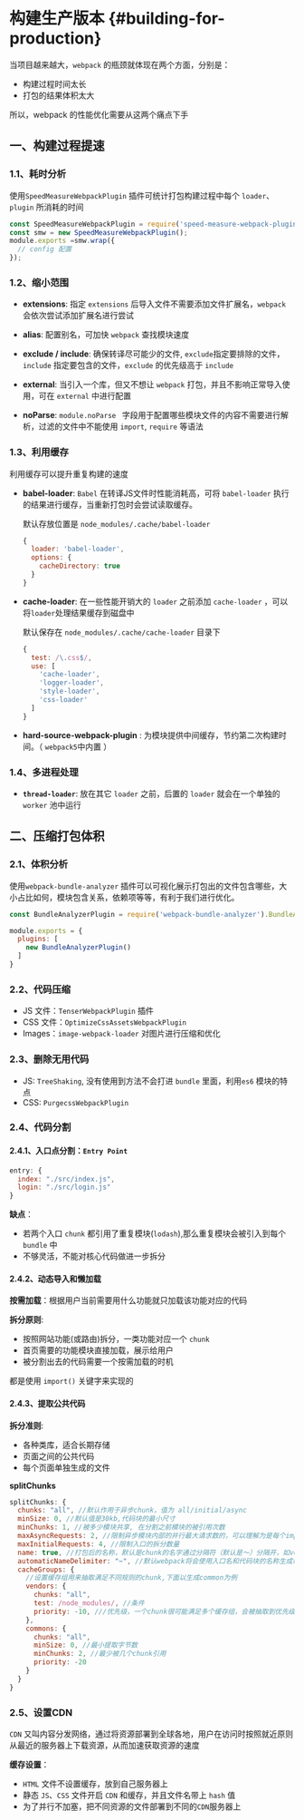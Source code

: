# 构建生产版本 {#building-for-production}
当项目越来越大，`webpack` 的瓶颈就体现在两个方面，分别是：
- 构建过程时间太长
- 打包的结果体积太大

所以，webpack 的性能优化需要从这两个痛点下手

## 一、构建过程提速

### 1.1、耗时分析

使用`SpeedMeasureWebpackPlugin` 插件可统计打包构建过程中每个 `loader`、`plugin` 所消耗的时间

```js
const SpeedMeasureWebpackPlugin = require('speed-measure-webpack-plugin');
const smw = new SpeedMeasureWebpackPlugin();
module.exports =smw.wrap({
  // config 配置
});
```

### 1.2、缩小范围

- **extensions**: 指定 `extensions` 后导入文件不需要添加文件扩展名，`webpack` 会依次尝试添加扩展名进行尝试

- **alias**: 配置别名，可加快 `webpack` 查找模块速度

- **exclude / include**: 确保转译尽可能少的文件, 
  `exclude`指定要排除的文件，`include` 指定要包含的文件，`exclude` 的优先级高于 `include`

- **external**: 当引入一个库，但又不想让 `webpack` 打包，并且不影响正常导入使用，可在 `external` 中进行配置

- **noParse**:  `module.noParse ` 字段用于配置哪些模块文件的内容不需要进行解析，过滤的文件中不能使用 `import`, `require` 等语法

### 1.3、利用缓存

利用缓存可以提升重复构建的速度

- **babel-loader**: `Babel` 在转译JS文件时性能消耗高，可将 `babel-loader` 执行的结果进行缓存，当重新打包时会尝试读取缓存。

  默认存放位置是 `node_modules/.cache/babel-loader`
  ```js
  {
    loader: 'babel-loader',
    options: {
      cacheDirectory: true
    }
  }
  ```

- **cache-loader**: 在一些性能开销大的 `loader` 之前添加 `cache-loader` ，可以将`loader`处理结果缓存到磁盘中

  默认保存在 `node_modules/.cache/cache-loader` 目录下

  ```js
  {
    test: /\.css$/,
    use: [
      'cache-loader',
      'logger-loader',
      'style-loader',
      'css-loader'
    ]
  }
  ```

- **hard-source-webpack-plugin** : 为模块提供中间缓存，节约第二次构建时间。（ `webpack5`中内置 ）


### 1.4、多进程处理
- **`thread-loader`**: 放在其它 `loader` 之前，后置的 `loader` 就会在一个单独的 `worker` 池中运行

## 二、压缩打包体积

### 2.1、体积分析

使用`webpack-bundle-analyzer` 插件可以可视化展示打包出的文件包含哪些，大小占比如何，模块包含关系，依赖项等等，有利于我们进行优化。

```js
const BundleAnalyzerPlugin = require('webpack-bundle-analyzer').BundleAnalyzerPlugin;

module.exports = {
  plugins: [
    new BundleAnalyzerPlugin()
  ]
}
```

### 2.2、代码压缩

- JS 文件：`TenserWebpackPlugin` 插件
- CSS 文件：`OptimizeCssAssetsWebpackPlugin`
- Images：`image-webpack-loader` 对图片进行压缩和优化

### 2.3、删除无用代码
- JS: `TreeShaking`, 没有使用到方法不会打进 `bundle` 里面，利用`es6` 模块的特点
- CSS: `PurgecssWebpackPlugin`

### 2.4、代码分割

#### 2.4.1、入口点分割：`Entry Point`

```js
entry: {
  index: "./src/index.js",
  login: "./src/login.js"
}
```

**缺点**：
- 若两个入口 `chunk` 都引用了重复模块(`lodash`),那么重复模块会被引入到每个 `bundle` 中
- 不够灵活，不能对核心代码做进一步拆分

#### 2.4.2、动态导入和懒加载

**按需加载**：根据用户当前需要用什么功能就只加载该功能对应的代码

**拆分原则**:
- 按照网站功能(或路由)拆分，一类功能对应一个 `chunk`
- 首页需要的功能模块直接加载，展示给用户
- 被分割出去的代码需要一个按需加载的时机

都是使用 `import()` 关键字来实现的

#### 2.4.3、提取公共代码

**拆分准则**:
- 各种类库，适合长期存储
- 页面之间的公共代码
- 每个页面单独生成的文件

**splitChunks**

```js
splitChunks: {
  chunks: "all", //默认作用于异步chunk，值为 all/initial/async
  minSize: 0, //默认值是30kb,代码块的最小尺寸
  minChunks: 1, //被多少模块共享, 在分割之前模块的被引用次数
  maxAsyncRequests: 2, //限制异步模块内部的并行最大请求数的，可以理解为是每个import()它里面的最大并行请求数量
  maxInitialRequests: 4, //限制入口的拆分数量
  name: true, //打包后的名称，默认是chunk的名字通过分隔符（默认是～）分隔开，如vendor~
  automaticNameDelimiter: "~", //默认webpack将会使用入口名和代码块的名称生成命名,比如 'vendors~main.js'
  cacheGroups: {
    //设置缓存组用来抽取满足不同规则的chunk,下面以生成common为例
    vendors: {
      chunks: "all",
      test: /node_modules/, //条件
      priority: -10, ///优先级，一个chunk很可能满足多个缓存组，会被抽取到优先级高的缓存组中,为了能够让自定义缓存组有更高的优先级(默认0),默认缓存组的priority属性为负值.
    },
    commons: {
      chunks: "all",
      minSize: 0, //最小提取字节数
      minChunks: 2, //最少被几个chunk引用
      priority: -20
    }
  }
}
```

### 2.5、设置CDN

`CDN` 又叫内容分发网络，通过将资源部署到全球各地，用户在访问时按照就近原则从最近的服务器上下载资源，从而加速获取资源的速度

**缓存设置**：
- `HTML` 文件不设置缓存，放到自己服务器上
- 静态 `JS`、`CSS` 文件开启 `CDN` 和缓存，并且文件名带上 `hash` 值
- 为了并行不加塞，把不同资源的文件部署到不同的`CDN`服务器上


